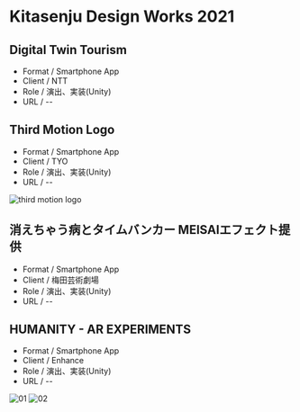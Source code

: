 
# Kitasenju Design Works 2021


## Digital Twin Tourism

* Format / Smartphone App
* Client / NTT
* Role / 演出、実装(Unity)
* URL / --

## Third Motion Logo

* Format / Smartphone App
* Client / TYO
* Role / 演出、実装(Unity)
* URL / --


![third motion logo](https://kitasenjudesign.github.io/img/third.png)


## 消えちゃう病とタイムバンカー MEISAIエフェクト提供

* Format / Smartphone App
* Client / 梅田芸術劇場
* Role / 演出、実装(Unity)
* URL / --


## HUMANITY - AR EXPERIMENTS

* Format / Smartphone App
* Client / Enhance
* Role / 演出、実装(Unity)
* URL / --

![01](https://kitasenjudesign.github.io/ar/humanity/img/humanity01.png)
![02](https://kitasenjudesign.github.io/ar/humanity/img/humanity02.png)
